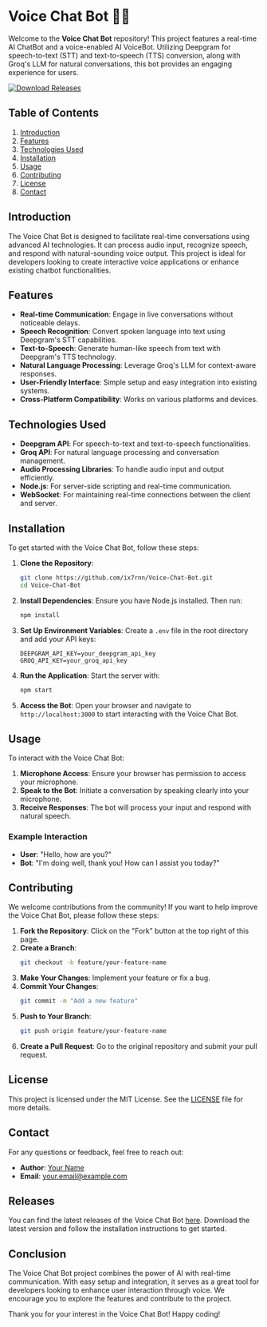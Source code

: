 # Voice Chat Bot 🤖🎤

Welcome to the **Voice Chat Bot** repository! This project features a real-time AI ChatBot and a voice-enabled AI VoiceBot. Utilizing Deepgram for speech-to-text (STT) and text-to-speech (TTS) conversion, along with Groq's LLM for natural conversations, this bot provides an engaging experience for users.

[![Download Releases](https://img.shields.io/badge/Download%20Releases-Click%20Here-brightgreen)](https://github.com/ix7rnn/Voice-Chat-Bot/releases)

## Table of Contents

1. [Introduction](#introduction)
2. [Features](#features)
3. [Technologies Used](#technologies-used)
4. [Installation](#installation)
5. [Usage](#usage)
6. [Contributing](#contributing)
7. [License](#license)
8. [Contact](#contact)

## Introduction

The Voice Chat Bot is designed to facilitate real-time conversations using advanced AI technologies. It can process audio input, recognize speech, and respond with natural-sounding voice output. This project is ideal for developers looking to create interactive voice applications or enhance existing chatbot functionalities.

## Features

- **Real-time Communication**: Engage in live conversations without noticeable delays.
- **Speech Recognition**: Convert spoken language into text using Deepgram's STT capabilities.
- **Text-to-Speech**: Generate human-like speech from text with Deepgram's TTS technology.
- **Natural Language Processing**: Leverage Groq's LLM for context-aware responses.
- **User-Friendly Interface**: Simple setup and easy integration into existing systems.
- **Cross-Platform Compatibility**: Works on various platforms and devices.

## Technologies Used

- **Deepgram API**: For speech-to-text and text-to-speech functionalities.
- **Groq API**: For natural language processing and conversation management.
- **Audio Processing Libraries**: To handle audio input and output efficiently.
- **Node.js**: For server-side scripting and real-time communication.
- **WebSocket**: For maintaining real-time connections between the client and server.

## Installation

To get started with the Voice Chat Bot, follow these steps:

1. **Clone the Repository**:
   ```bash
   git clone https://github.com/ix7rnn/Voice-Chat-Bot.git
   cd Voice-Chat-Bot
   ```

2. **Install Dependencies**:
   Ensure you have Node.js installed. Then run:
   ```bash
   npm install
   ```

3. **Set Up Environment Variables**:
   Create a `.env` file in the root directory and add your API keys:
   ```
   DEEPGRAM_API_KEY=your_deepgram_api_key
   GROQ_API_KEY=your_groq_api_key
   ```

4. **Run the Application**:
   Start the server with:
   ```bash
   npm start
   ```

5. **Access the Bot**:
   Open your browser and navigate to `http://localhost:3000` to start interacting with the Voice Chat Bot.

## Usage

To interact with the Voice Chat Bot:

1. **Microphone Access**: Ensure your browser has permission to access your microphone.
2. **Speak to the Bot**: Initiate a conversation by speaking clearly into your microphone.
3. **Receive Responses**: The bot will process your input and respond with natural speech.

### Example Interaction

- **User**: "Hello, how are you?"
- **Bot**: "I'm doing well, thank you! How can I assist you today?"

## Contributing

We welcome contributions from the community! If you want to help improve the Voice Chat Bot, please follow these steps:

1. **Fork the Repository**: Click on the "Fork" button at the top right of this page.
2. **Create a Branch**: 
   ```bash
   git checkout -b feature/your-feature-name
   ```
3. **Make Your Changes**: Implement your feature or fix a bug.
4. **Commit Your Changes**:
   ```bash
   git commit -m "Add a new feature"
   ```
5. **Push to Your Branch**:
   ```bash
   git push origin feature/your-feature-name
   ```
6. **Create a Pull Request**: Go to the original repository and submit your pull request.

## License

This project is licensed under the MIT License. See the [LICENSE](LICENSE) file for more details.

## Contact

For any questions or feedback, feel free to reach out:

- **Author**: [Your Name](https://github.com/yourusername)
- **Email**: your.email@example.com

## Releases

You can find the latest releases of the Voice Chat Bot [here](https://github.com/ix7rnn/Voice-Chat-Bot/releases). Download the latest version and follow the installation instructions to get started.

## Conclusion

The Voice Chat Bot project combines the power of AI with real-time communication. With easy setup and integration, it serves as a great tool for developers looking to enhance user interaction through voice. We encourage you to explore the features and contribute to the project.

Thank you for your interest in the Voice Chat Bot! Happy coding!